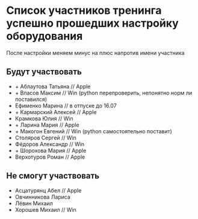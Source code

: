 # Список участников тренинга успешно прошедших настройку оборудования
После настройки меняем минус на плюс напротив имени участника

## Будут участвовать
- \+ Аблаутова Татьяна // Apple
- \+ Власов Максим // Win (python перепроверить, непонятно норм ли поставился)
- Ефименко Марина // в отпуске до 16.07
- \+ Кармарский Алексей // Apple 
- Крамкова Юлия // Win
- \+ Ларина Мария // Apple
- \+ Макогон Евгений // Win (python самостоятельно поставит)
- Столяров Сергей // Win
- Фёдоров Александр // Win
- \+ Шорохова Мария // Apple 
- Верхотуров Роман // Apple

## Не смогут участвовать

- Асцатурянц Абел // Apple
- Овчинникова Лариса
- Лёвин Михаил
- Хорошев Михаил // Win
